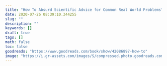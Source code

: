 ```yaml
---
title: "How To Absurd Scientific Advice for Common Real World Problems"
date: 2020-07-26 08:39:10.344255
slug: ""
description: ""
keywords: []
draft: true
tags: []
math: false
toc: false
goodreads: "https://www.goodreads.com/book/show/42086897-how-to"
image: "https://i.gr-assets.com/images/S/compressed.photo.goodreads.com/books/1549394628l/42086897._SX98_.jpg"
---
```


